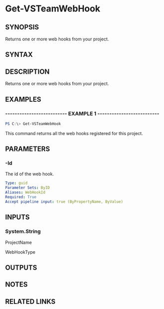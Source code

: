 


# Get-VSTeamWebHook

## SYNOPSIS

Returns one or more web hooks from your project.

## SYNTAX

## DESCRIPTION

Returns one or more web hooks from your project.

## EXAMPLES

### -------------------------- EXAMPLE 1 --------------------------

```PowerShell
PS C:\> Get-VSTeamWebHook
```

This command returns all the web hooks registered for this project.

## PARAMETERS

### -Id

The id of the web hook.

```yaml
Type: guid
Parameter Sets: ByID
Aliases: WebHookId
Required: True
Accept pipeline input: true (ByPropertyName, ByValue)
```

## INPUTS

### System.String

ProjectName

WebHookType

## OUTPUTS

## NOTES

## RELATED LINKS
